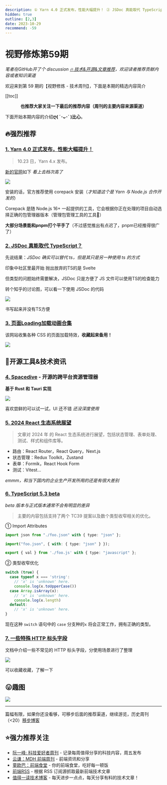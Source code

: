 ```yaml
---
description: ① Yarn 4.0 正式发布，性能大幅提升！ ② JSDoc 真能取代 TypeScript？ ③ 页面Loading加载动画合集 ④ Spacedive - 开源的跨平台资源管理器 ⑤ 2024 React 生态系统展望 ⑥ TypeScript 5.3 beta ⑦ 一些特殊 HTTP 标头字段
hidden: true
outline: [2,3]
date: 2023-10-29
recommend: -59
---
```


# 视野修炼第59期
*笔者在GitHub开了个 discussion [🔥 技术&开源&文章推荐](https://github.com/cnjimbo/cnjimbo.github.io/discussions/123)，欢迎读者推荐贡献内容或者知识渠道*

欢迎来到第 59 期的【视野修炼 - 技术周刊】，下面是本期的精选内容简介

[[toc]]

<center>

**​也推荐大家关注一下最后的推荐内容（周刊的主要内容来源渠道）**
</center>

下面开始本期内容的介绍**ღ( ´･ᴗ･` )比心**。
## 🔥强烈推荐
### [1. Yarn 4.0 正式发布，性能大幅提升！](https://mp.weixin.qq.com/s/rVbjLXJ9MubsguTWP-blvg)

>10.23 日，Yarn 4.x 发布。

[新的官网](https://yarnpkg.com/)如下 *看上去档次高了*

![](https://img.cdn.sugarat.top/mdImg/MTY5ODU4NDQ0MzcwNQ==698584443705)

安装的话，官方推荐使用 corepack 安装（*才知道这个是 Yarn 与 Node.js 合作开发的*）

Corepack 是随 Node.js 16+ 一起提供的工具，它会根据你正在处理的项目自动选择正确的包管理器版本（管理包管理工具的工具🤭）

**大部分场景能和pnpm打个平手了**（不过感觉推出有点迟了，pnpm已经推得很广了）

### [2. JSDoc 真能取代 TypeScript？](https://juejin.cn/post/7292437487011856394)

先说结果：*JSDoc 确实可以替代 ts，但是其只是另一种使用 ts 的方式*

印象中社区里最开始 抛出放弃的TS的是 Svelte

但类型的问题始终需要解决，JSDoc 只是方便了 JS 文件可以使用TS的检查能力

转个知乎的讨论图，可以看一下使用 JSDoc 的代码

![](https://img.cdn.sugarat.top/mdImg/MTY5ODU4NjA5NTAyNA==698586095024)

书写起来并没有TS方便

### [3. 页面Loading加载动画合集](https://css-loaders.com/dots/)

该网站收集各种 CSS 的页面加载特效，**收藏起来备用！**

![](https://img.cdn.sugarat.top/mdImg/MTY5ODU4Njc5OTM5Ng==698586799396)

## 🔧开源工具&技术资讯
### [4. Spacedive](https://github.com/spacedriveapp/spacedrive) - 开源的跨平台资源管理器

**基于 Rust 和 Tauri 实现**

![](https://img.cdn.sugarat.top/mdImg/MTY5ODU4Nzg1NzUwNA==698587857504)

喜欢尝鲜的可以试一试，UI 还不错 *还没深度使用*

### [5. 2024 React 生态系统展望](https://dev.to/avinashvagh/react-ecosystem-in-2024-418k)
>文章对 2024 年 的 React 生态系统进行展望，包括状态管理、表单处理、测试、样式和组件库等。

* 路由：React Router，React Query，Next.js
* 状态管理：Redux Toolkit，Zustand
* 表单：Formik，React Hook Form
* 测试：Vitest...

*emmm，和当下国内的企业生产开发所用的还是有很大差别*

### [6. TypeScript 5.3 beta](https://juejin.cn/post/7286750827895996431?searchId=202310292206173560BB3DCAE3BC82A2BC)

*beta 版本与正式版本通常不会有明显的差异*

>主要的内容包括支持了两个 TC39 提案以及数个类型收窄相关的优化。

① Import Attributes

```ts
import json from "./foo.json" with { type: "json" };

import("foo.json", { with: { type: "json" } });

export { val } from './foo.js' with { type: "javascript" };
```

② 类型收窄优化

```ts
switch (true) {
  case typeof x === 'string':
    // 'x' is 'unknown' here.
    console.log(x.toUpperCase())
  case Array.isArray(x):
    // 'x' is 'unknown' here.
    console.log(x.length)
  default:
    // 'x' is 'unknown' here.
}
```
现在这种 `switch` 语句中的 `case` 分支种的`x` 将会正常工作，拥有正确的类型。

### [7. 一些特殊 HTTP 标头字段](https://book.hacktricks.xyz/network-services-pentesting/pentesting-web/special-http-headers)
文档中介绍一些不常见的 HTTP 标头字段，分使用场景进行了整理

![](https://img.cdn.sugarat.top/mdImg/MTY5ODU4NzMxNzA5NQ==698587317095)

可以收藏收藏，了解一下

## 😛趣图

![](https://img.cdn.sugarat.top/mdImg/MTY5ODU4NDE5MTM3Mg==698584191372)

---

篇幅有限，如果你还没看够，可移步后面的推荐渠道，继续游览，历史周刊（<20）[移步博客](https://www.dmsrs.org/weekly/index.html)

## ⭐️强力推荐关注
* [阮一峰: 科技爱好者周刊](https://www.ruanyifeng.com/blog/archives.html) - 记录每周值得分享的科技内容，周五发布
* [云谦：MDH 前端周刊](https://www.yuque.com/chencheng/mdh-weekly) - 前端资讯和分享
* [童欧巴：前端食堂](https://github.com/Geekhyt/weekly) - 你的前端食堂，吃好每一顿饭
* [前端RSS](https://fed.chanceyu.com/) - 根据 RSS 订阅源抓取最新前端技术文章
* [值得一读技术博客](https://daily-blog.chlinlearn.top/) - 每天进步一点点，每天分享有料的技术文章！
